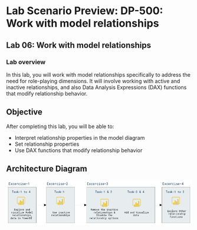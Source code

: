 # Lab Scenario Preview: DP-500: Work with model relationships

## Lab 06: Work with model relationships

### Lab overview

In this lab, you will work with model relationships specifically to address the need for role-playing dimensions. It will involve working with active and inactive relationships, and also Data Analysis Expressions (DAX) functions that modify relationship behavior.

## Objective
  
After completing this lab, you will be able to:

- Interpret relationship properties in the model diagram
- Set relationship properties
- Use DAX functions that modify relationship behavior

## Architecture Diagram

 ![](media/lab6-archy.png)
